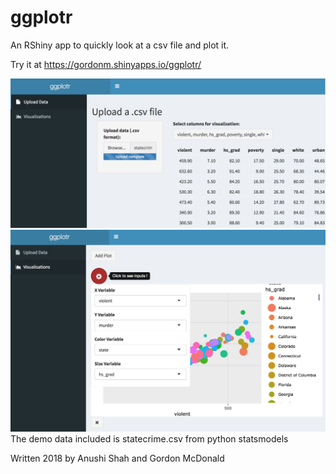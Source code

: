 # ggplotr
An RShiny app to quickly look at a csv file and plot it.

Try it at https://gordonm.shinyapps.io/ggplotr/

![Upload Screen](csvUploadScreen.png)
![Plot Screen](plotScreen.png)
The demo data included is statecrime.csv from python statsmodels

Written 2018 by Anushi Shah and Gordon McDonald
